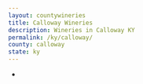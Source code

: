 ```yaml
---
layout: countywineries
title: Calloway Wineries
description: Wineries in Calloway KY
permalink: /ky/calloway/
county: calloway
state: ky
---
```

-
